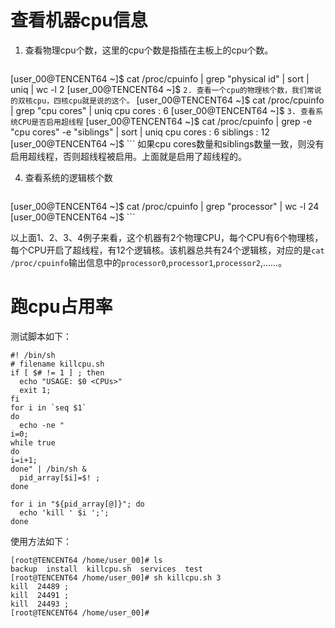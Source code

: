 # 查看机器cpu信息 #

1. 查看物理cpu个数，这里的cpu个数是指插在主板上的cpu个数。
	```
  [user_00@TENCENT64 ~]$ cat /proc/cpuinfo | grep "physical id" | sort | uniq | wc -l
  2
  [user_00@TENCENT64 ~]$ 
	```
2. 查看一个cpu的物理核个数，我们常说的双核cpu，四核cpu就是说的这个。
	```
  [user_00@TENCENT64 ~]$ cat /proc/cpuinfo | grep "cpu cores" | uniq
  cpu cores       : 6
  [user_00@TENCENT64 ~]$ 
	```
3. 查看系统CPU是否启用超线程
	```
  [user_00@TENCENT64 ~]$ cat /proc/cpuinfo | grep -e "cpu cores"  -e "siblings" | sort | uniq
  cpu cores       : 6
  siblings        : 12
  [user_00@TENCENT64 ~]$ 
	```
	如果cpu cores数量和siblings数量一致，则没有启用超线程，否则超线程被启用。上面就是启用了超线程的。
	
4. 查看系统的逻辑核个数
	```
  [user_00@TENCENT64 ~]$ cat /proc/cpuinfo | grep "processor" | wc -l
  24
  [user_00@TENCENT64 ~]$ 
	```

以上面1、2、3、4例子来看，这个机器有2个物理CPU，每个CPU有6个物理核，每个CPU开启了超线程，有12个逻辑核。该机器总共有24个逻辑核，对应的是`cat /proc/cpuinfo`输出信息中的`processor0`,`processor1`,`processor2`,……。
		
# 跑cpu占用率 #

测试脚本如下：

	#! /bin/sh  
	# filename killcpu.sh 
	if [ $# != 1 ] ; then
	  echo "USAGE: $0 <CPUs>"
	  exit 1;
	fi
	for i in `seq $1`
	do
	  echo -ne "  
	i=0;  
	while true 
	do 
	i=i+1;  
	done" | /bin/sh &
	  pid_array[$i]=$! ;
	done
	
	for i in "${pid_array[@]}"; do
	  echo 'kill ' $i ';';
	done


使用方法如下：

	[root@TENCENT64 /home/user_00]# ls
	backup  install  killcpu.sh  services  test
	[root@TENCENT64 /home/user_00]# sh killcpu.sh 3
	kill  24489 ;
	kill  24491 ;
	kill  24493 ;
	[root@TENCENT64 /home/user_00]# 
